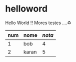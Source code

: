 # helloword

Hello World !!
Mores testes ....♻️

num | nome | *nota*
--- | --- | ---
1 | bob | 4
2 | karan | 5
